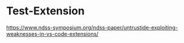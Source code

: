 # Test-Extension
https://www.ndss-symposium.org/ndss-paper/untrustide-exploiting-weaknesses-in-vs-code-extensions/
